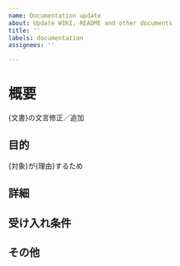```yaml
---
name: Documentation update
about: Update WIKI, README and other documents
title: ''
labels: documentation
assignees: ''

---
```


# 概要
{文書}の文言修正／追加
## 目的
{対象}が{理由}するため
## 詳細

## 受け入れ条件

## その他
